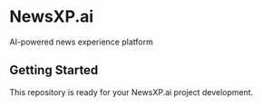 # NewsXP.ai

AI-powered news experience platform

## Getting Started

This repository is ready for your NewsXP.ai project development.
